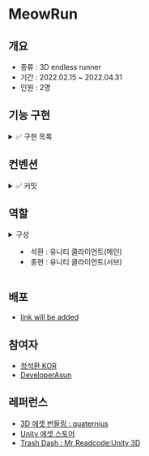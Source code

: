 # MeowRun
## 개요
- 종류 : 3D endless runner 
- 기간 : 2022.02.15 ~ 2022.04.31
- 인원 : 2명

## 기능 구현
<details>
<summary>✅ 구현 목록</summary>

1. 플레이어 애니메이션
1. 플레이어 움직임
1. 맵 디자인
1. 타이틀 씬
</details>

## 컨벤션
<details>
<summary>✅ 커밋</summary>

1. feat : 기능 개발 및 추가
1. bug : 버그 수정
1. docs : 리드미 등 문서 작성
1. chore : 에셋 업로드, 세팅, 메타 파일 등 그 외 파일 수정
1. refactor : 기존 코드 개선
1. test : 테스트 코드 작성
</details>

## 역할
<details>
<summary>구성<summary>

- 석환 : 유니티 클라이언트(메인)
- 종현 : 유니티 클라이언트(서브)
</details>

## 배포 
- [link will be added]()

## 참여자
- [정석환 KOR](https://github.com/jshhhhh)
- [DeveloperAsun](https://github.com/developerasun)

## 레퍼런스 
- [3D 에셋 번들링 : quaternius](https://www.patreon.com/quaternius)
- [Unity 에셋 스토어](https://assetstore.unity.com/)
- [Trash Dash : Mr Readcode:Unity 3D](https://youtu.be/vxCSpTwI9PM)
